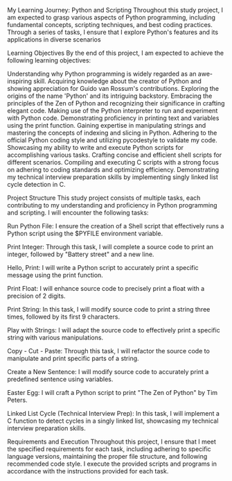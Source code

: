 My Learning Journey: Python and Scripting Throughout this study project, I am expected to grasp various aspects of Python programming, including fundamental concepts, scripting techniques, and best coding practices. Through a series of tasks, I ensure that I explore Python's features and its applications in diverse scenarios

Learning Objectives By the end of this project, I am expected to achieve the following learning objectives:

Understanding why Python programming is widely regarded as an awe-inspiring skill. Acquiring knowledge about the creator of Python and showing appreciation for Guido van Rossum's contributions. Exploring the origins of the name 'Python' and its intriguing backstory. Embracing the principles of the Zen of Python and recognizing their significance in crafting elegant code. Making use of the Python interpreter to run and experiment with Python code. Demonstrating proficiency in printing text and variables using the print function. Gaining expertise in manipulating strings and mastering the concepts of indexing and slicing in Python. Adhering to the official Python coding style and utilizing pycodestyle to validate my code. Showcasing my ability to write and execute Python scripts for accomplishing various tasks. Crafting concise and efficient shell scripts for different scenarios. Compiling and executing C scripts with a strong focus on adhering to coding standards and optimizing efficiency. Demonstrating my technical interview preparation skills by implementing singly linked list cycle detection in C.

Project Structure This study project consists of multiple tasks, each contributing to my understanding and proficiency in Python programming and scripting. I will encounter the following tasks:

Run Python File: I ensure the creation of a Shell script that effectively runs a Python script using the $PYFILE environment variable.

Print Integer: Through this task, I will complete a source code to print an integer, followed by "Battery street" and a new line.

Hello, Print: I will write a Python script to accurately print a specific message using the print function.

Print Float: I will enhance source code to precisely print a float with a precision of 2 digits.

Print String: In this task, I will modify source code to print a string three times, followed by its first 9 characters.

Play with Strings: I will adapt the source code to effectively print a specific string with various manipulations.

Copy - Cut - Paste: Through this task, I will refactor the source code to manipulate and print specific parts of a string.

Create a New Sentence: I will modify source code to accurately print a predefined sentence using variables.

Easter Egg: I will craft a Python script to print "The Zen of Python" by Tim Peters.

Linked List Cycle (Technical Interview Prep): In this task, I will implement a C function to detect cycles in a singly linked list, showcasing my technical interview preparation skills.

Requirements and Execution Throughout this project, I ensure that I meet the specified requirements for each task, including adhering to specific language versions, maintaining the proper file structure, and following recommended code style. I execute the provided scripts and programs in accordance with the instructions provided for each task.
